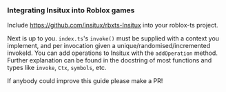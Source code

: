 ### Integrating Insitux into Roblox games

Include https://github.com/insitux/rbxts-Insitux into your roblox-ts project.

Next is up to you. `index.ts`'s `invoke()` must be supplied with a context you implement, and per invocation given a unique/randomised/incremented invokeId. You can add operations to Insitux with the `addOperation` method.  
Further explanation can be found in the docstring of most functions and types like `invoke`, `Ctx`, `symbols`, etc.

If anybody could improve this guide please make a PR!